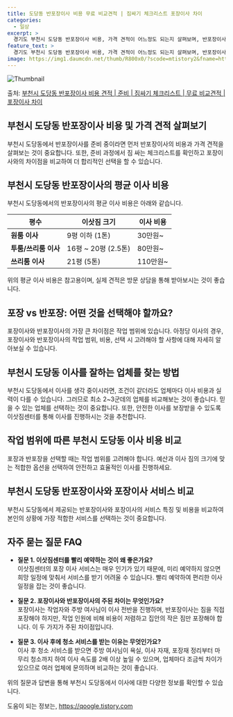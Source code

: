 ```yaml
---
title: 도당동 반포장이사 비용 무료 비교견적 | 짐싸기 체크리스트 포장이사 차이
categories:
  - 일상
excerpt: >
  경기도 부천시 도당동 반포장이사 비용, 가격 견적이 어느정도 되는지 살펴보며, 반포장이사를 준비함에 있어 짐싸기 준비 체크리스트가 무엇인지 보겠습니다. 마지막으로 포장이사와 차이점을 통해 무료 비교견적으로 어떤 것이 더 합리적인 선택인지 공유 드립니다.부천시 도당동 포장이사 견적 샘플 보기 👈 클릭부천시 도당동 포장이사 가격 살펴보기 👈 클릭부천시 도당동 반포장이사 평균 이사 비용평수부천시 도당동 평균 이사 비용원룸 이사9평 이하 (1톤)30만원~투룸/쓰리룸 이사16평 ~ 20평 (2.5톤)80만원~쓰리룸 이사21평 (5톤) ~110만원~우리집 무료 이사견적 받기 👈 클릭포장 vs 반포장: 어떤 것을 선택해야 할까요?포장이사와 반포장이사의 가장 큰 차이점은 작업 범위에 있습니다.포장이사는 1톤, 2..
feature_text: >
  경기도 부천시 도당동 반포장이사 비용, 가격 견적이 어느정도 되는지 살펴보며, 반포장이사를 준비함에 있어 짐싸기 준비 체크리스트가 무엇인지 보겠습니다. 마지막으로 포장이사와 차이점을 통해 무료 비교견적으로 어떤 것이 더 합리적인 선택인지 공유 드립니다.부천시 도당동 포장이사 견적 샘플 보기 👈 클릭부천시 도당동 포장이사 가격 살펴보기 👈 클릭부천시 도당동 반포장이사 평균 이사 비용평수부천시 도당동 평균 이사 비용원룸 이사9평 이하 (1톤)30만원~투룸/쓰리룸 이사16평 ~ 20평 (2.5톤)80만원~쓰리룸 이사21평 (5톤) ~110만원~우리집 무료 이사견적 받기 👈 클릭포장 vs 반포장: 어떤 것을 선택해야 할까요?포장이사와 반포장이사의 가장 큰 차이점은 작업 범위에 있습니다.포장이사는 1톤, 2..
image: https://img1.daumcdn.net/thumb/R800x0/?scode=mtistory2&fname=https%3A%2F%2Fblog.kakaocdn.net%2Fdn%2Fbm3AQ7%2FbtsHbkchWSY%2Fb1WOpD1YdSIZhSrXVf7c30%2Fimg.webp
---
```


![Thumbnail](https://img1.daumcdn.net/thumb/R800x0/?scode=mtistory2&fname=https%3A%2F%2Fblog.kakaocdn.net%2Fdn%2Fbm3AQ7%2FbtsHbkchWSY%2Fb1WOpD1YdSIZhSrXVf7c30%2Fimg.webp)

<p>출처: <a href="https://qoogle.tistory.com/9056" rel="dofollow">부천시 도당동 반포장이사 비용 견적 | 준비 | 짐싸기 체크리스트 | 무료 비교견적 | 포장이사 차이</a> </p>

## 부천시 도당동 반포장이사 비용 및 가격 견적 살펴보기

부천시 도당동에서 반포장이사를 준비 중이라면 먼저 반포장이사의 비용과 가격 견적을 살펴보는 것이 중요합니다. 또한, 준비 과정에서 짐 싸는
체크리스트를 확인하고 포장이사와의 차이점을 비교하여 더 합리적인 선택을 할 수 있습니다.

## 부천시 도당동 반포장이사의 평균 이사 비용

부천시 도당동에서의 반포장이사의 평균 이사 비용은 아래와 같습니다.

**평수** | **이삿짐 크기** | **이사 비용**  
---|---|---  
**원룸 이사** | 9평 이하 (1톤) | 30만원~  
**투룸/쓰리룸 이사** | 16평 ~ 20평 (2.5톤) | 80만원~  
**쓰리룸 이사** | 21평 (5톤) | 110만원~  
  
위의 평균 이사 비용은 참고용이며, 실제 견적은 방문 상담을 통해 받아보시는 것이 좋습니다.

## 포장 vs 반포장: 어떤 것을 선택해야 할까요?

포장이사와 반포장이사의 가장 큰 차이점은 작업 범위에 있습니다. 아정당 이사의 경우, 포장이사와 반포장이사의 작업 범위, 비용, 선택 시
고려해야 할 사항에 대해 자세히 알아보실 수 있습니다.

## 부천시 도당동 이사를 잘하는 업체를 찾는 방법

부천시 도당동에서 이사를 생각 중이시라면, 조건이 같더라도 업체마다 이사 비용과 실력이 다를 수 있습니다. 그러므로 최소 2~3군데의 업체를
비교해보는 것이 좋습니다. 믿을 수 있는 업체를 선택하는 것이 중요합니다. 또한, 안전한 이사를 보장받을 수 있도록 이삿짐센터를 통해 이사를
진행하시는 것을 추천합니다.

## 작업 범위에 따른 부천시 도당동 이사 비용 비교

포장과 반포장을 선택할 때는 작업 범위를 고려해야 합니다. 예산과 이사 짐의 크기에 맞는 적합한 옵션을 선택하여 안전하고 효율적인 이사를
진행하세요.

## 부천시 도당동 반포장이사와 포장이사 서비스 비교

부천시 도당동에서 제공되는 반포장이사와 포장이사의 서비스 특징 및 비용을 비교하여 본인의 상황에 가장 적합한 서비스를 선택하는 것이
중요합니다.

## 자주 묻는 질문 FAQ

  * **질문 1. 이삿짐센터를 빨리 예약하는 것이 왜 좋은가요?**  
이삿짐센터의 포장 이사 서비스는 매우 인기가 있기 때문에, 미리 예약하지 않으면 희망 일정에 맞춰서 서비스를 받기 어려울 수 있습니다. 빨리
예약하여 편리한 이사 일정을 잡는 것이 좋습니다.

  * **질문 2. 포장이사와 반포장이사의 주된 차이는 무엇인가요?**  
포장이사는 작업자와 주방 여사님이 이사 전반을 진행하며, 반포장이사는 짐을 직접 포장해야 하지만, 작업 인원에 비해 비용이 저렴하고 집안의
작은 짐만 포장해야 합니다. 이 두 가지가 주된 차이점입니다.

  * **질문 3. 이사 후에 청소 서비스를 받는 이유는 무엇인가요?**  
이사 후 청소 서비스를 받으면 주방 여사님이 욕실, 이사 자재, 포장재 정리부터 마무리 청소까지 하여 이사 속도를 2배 이상 높일 수
있으며, 업체마다 조금씩 차이가 있으므로 여러 업체에 문의하며 비교하는 것이 좋습니다.

위의 질문과 답변을 통해 부천시 도당동에서 이사에 대한 다양한 정보를 확인할 수 있습니다.

 

도움이 되는 정보는, <a href="https://qoogle.tistory.com" rel="dofollow">https://qoogle.tistory.com</a>


